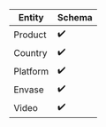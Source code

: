| Entity | Schema |
|---|---|
| Product | ✔️ |
| Country | ✔️ |
| Platform | ✔️ |
| Envase | ✔️ |
| Video | ✔️ |